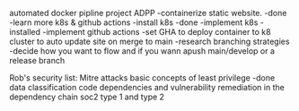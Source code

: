 automated docker pipline project
ADPP
-containerize static website.       -done
-learn more k8s & github actions
-install k8s                        -done
-implement k8s                      -installed
-implement github actions
-set GHA to deploy container to k8 cluster to auto update site on merge to main
-research branching strategies
-decide how you want to flow and if you wann apush main/develop or a release branch

Rob's security list:
Mitre attacks
basic concepts of least privilege -done
data classification
code dependencies and vulnerability remediation in the dependency chain
soc2 type 1 and type 2